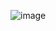 ![image](https://user-images.githubusercontent.com/10026516/65385968-57c33f80-dd70-11e9-96d8-f98dd28120b5.png)
